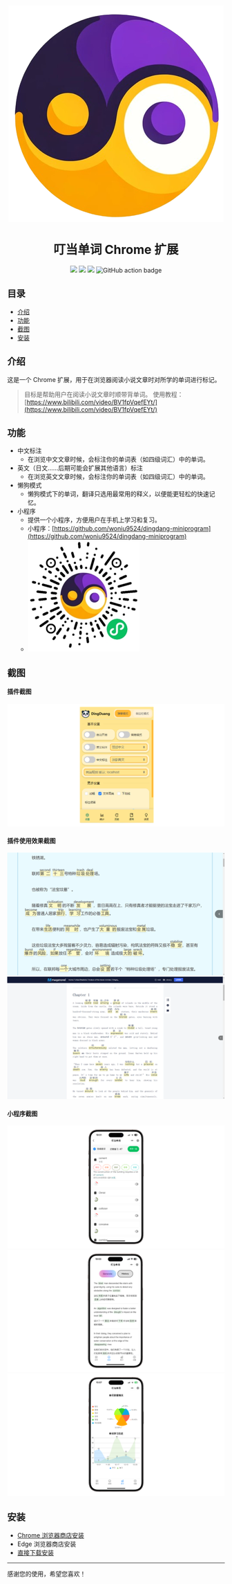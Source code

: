 <div align="center">
<img src="public/icon-128.png" alt="logo"/>
<h1>叮当单词 Chrome 扩展</h1>

![](https://img.shields.io/badge/React-61DAFB?style=flat-square&logo=react&logoColor=black)
![](https://img.shields.io/badge/Typescript-3178C6?style=flat-square&logo=typescript&logoColor=white)
![](https://badges.aleen42.com/src/vitejs.svg)
![GitHub action badge](https://github.com/Jonghakseo/chrome-extension-boilerplate-react-vite/actions/workflows/build-zip.yml/badge.svg)

</div>

## 目录

- [介绍](#介绍)
- [功能](#功能)
- [截图](#截图)
- [安装](#安装)

## 介绍 <a name="介绍"></a>

这是一个 Chrome 扩展，用于在浏览器阅读小说文章时对所学的单词进行标记。
> 目标是帮助用户在阅读小说文章时顺带背单词。
> 使用教程：[https://www.bilibili.com/video/BV1fpVqefEYt/](https://www.bilibili.com/video/BV1fpVqefEYt/)

## 功能 <a name="功能"></a>
- 中文标注
  - 在浏览中文文章时候，会标注你的单词表（如四级词汇）中的单词。
- 英文（日文……后期可能会扩展其他语言）标注
  - 在浏览英文文章时候，会标注你的单词表（如四级词汇）中的单词。
- 懒狗模式
  - 懒狗模式下的单词，翻译只选用最常用的释义，以便能更轻松的快速记忆。
- 小程序
  - 提供一个小程序，方便用户在手机上学习和复习。
  - 小程序：[https://github.com/woniu9524/dingdang-miniprogram](https://github.com/woniu9524/dingdang-miniprogram)
  - ![小程序截图](public/screenshots/xcx.jpg)

## 截图 <a name="截图"></a>

#### 插件截图
![插件截图](public/screenshots/00.png)

#### 插件使用效果截图
![插件使用效果截图1](public/screenshots/01.png)
![插件使用效果截图2](public/screenshots/02.png)

#### 小程序截图
![小程序截图1](public/screenshots/03.png)
![小程序截图2](public/screenshots/04.png)
![小程序截图3](public/screenshots/05.png)

## 安装 <a name="安装"></a>
- [Chrome 浏览器商店安装](https://chromewebstore.google.com/detail/%E5%8F%AE%E5%BD%93%E5%8D%95%E8%AF%8D/clifanofjpkhkekkfkdcnhiiccobepki?hl=zh-CN)
- Edge 浏览器商店安装
- [直接下载安装](https://github.com/woniu9524/dingdang-extension/releases/)

---

感谢您的使用，希望您喜欢！
